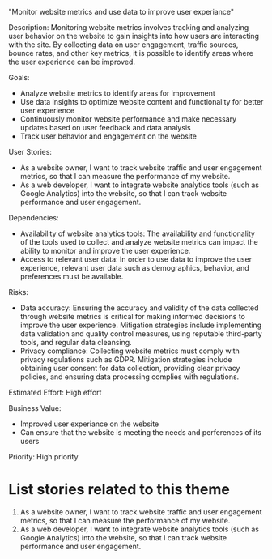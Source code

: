 "Monitor website metrics and use data to improve user experiance"

Description: Monitoring website metrics involves tracking and analyzing user behavior on the website to gain insights into how users are interacting with the site. By collecting data on user engagement, traffic sources, bounce rates, and other key metrics, it is possible to identify areas where the user experience can be improved.

Goals: 
* Analyze website metrics to identify areas for improvement
* Use data insights to optimize website content and functionality for better user experience
* Continuously monitor website performance and make necessary updates based on user feedback and data analysis
* Track user behavior and engagement on the website

User Stories: 
* As a website owner, I want to track website traffic and user engagement metrics, so that I can measure the performance of my website.
* As a web developer, I want to integrate website analytics tools (such as Google Analytics) into the website, so that I can track website performance and user engagement.

Dependencies: 
* Availability of website analytics tools: The availability and functionality of the tools used to collect and analyze website metrics can impact the ability to monitor and improve the user experience.
* Access to relevant user data: In order to use data to improve the user experience, relevant user data such as demographics, behavior, and preferences must be available.

Risks: 
* Data accuracy: Ensuring the accuracy and validity of the data collected through website metrics is critical for making informed decisions to improve the user experience. Mitigation strategies include implementing data validation and quality control measures, using reputable third-party tools, and regular data cleansing.
* Privacy compliance: Collecting website metrics must comply with privacy regulations such as GDPR. Mitigation strategies include obtaining user consent for data collection, providing clear privacy policies, and ensuring data processing complies with regulations.

Estimated Effort: High effort 

Business Value: 
* Improved user experiance on the website
* Can ensure that the website is meeting the needs and perferences of its users

Priority: High priority 

# List stories related to this theme
1. As a website owner, I want to track website traffic and user engagement metrics, so that I can measure the performance of my website.
2. As a web developer, I want to integrate website analytics tools (such as Google Analytics) into the website, so that I can track website performance and user engagement.
